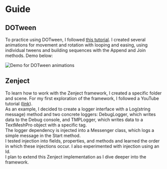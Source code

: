 # Guide

<h2>DOTween</h2>
 <p>
  To practice using DOTween, I followed <a href="https://www.youtube.com/watch?v=oZh2Hgzrrqk">this tutorial</a>. I created several animations for movement and rotation with looping and easing, using individual tweens and building sequences with the Append and Join methods. Demo below:
 </p>
 <img src="https://github.com/user-attachments/assets/71b0d4f7-7414-44ef-a48b-4573aaca082d" alt="Demo for DOTween animations">

<h2>Zenject</h2>
 <p>
  To learn how to work with the Zenject framework, I created a specific folder and scene. For my first exploration of the framework, I followed a YouTube tutorial (<a href="https://www.youtube.com/watch?v=gqEhy8nS3fk">link</a>). 
 <br>
  As an example, I decided to create a logger interface with a Log(string message) method and two concrete loggers: DebugLogger, which writes data to the Debug console, and TMPLogger, which writes data to a TextMeshPro object with a specific tag.
 <br>
  The logger dependency is injected into a Messenger class, which logs a simple message in the Start method. 
 <br>
  I tested injection into fields, properties, and methods and learned the order in which these injections occur. I also experimented with injection using an Id.
 <br>
  I plan to extend this Zenject implementation as I dive deeper into the framework.
 </p>
